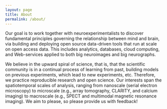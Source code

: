 ```yaml
---
layout: page
title: About
permalink: /about/
---
```


Our goal is to work together with neuroexperimentalists to discover fundamental principles governing the relationship between mind and brain, via building and deploying open source data-driven tools that run at scale on open access data. This includes analytics, databases, cloud computing, and Web-services applied to both big neuroimages and big neurographs.

We believe in the upward spiral of science, that is, that the scientific community is in a continual process of learning from past, building models on previous experiments, which lead to new experiments, etc. Therefore, we practice reproducible research and open science. Our interests span the spatiotemporal scales of analysis, ranging from nanoscale (serial electron microscopy) to microscale (e.g., array tomography, CLARITY, and calcium imaging) to macroscale (e.g., SPECT and multimodal magnetic resonance imaging). We aim to please, so please provide us with feedback!

